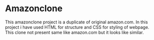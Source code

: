 # Amazonclone

This amazonclone project is a duplicate of original amazon.com.
In this project i have used HTML for structure and CSS for styling of webpage.
This clone not present same like amazon.com but it looks like similar.
